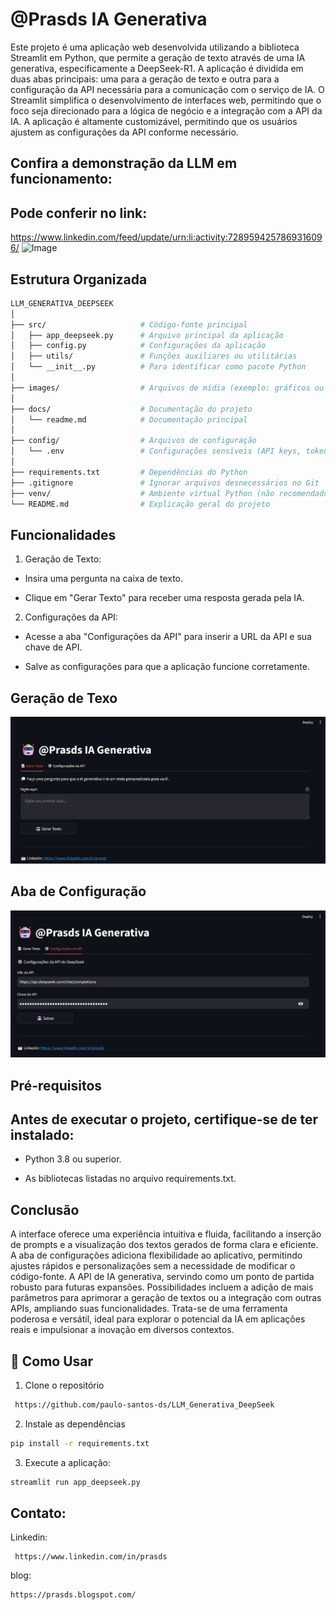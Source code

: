 # @Prasds IA Generativa
Este projeto é uma aplicação web desenvolvida utilizando a biblioteca Streamlit em Python, que permite a geração de texto através de uma IA generativa, especificamente a DeepSeek-R1. A aplicação é dividida em duas abas principais: uma para a geração de texto e outra para a configuração da API necessária para a comunicação com o serviço de IA. O Streamlit simplifica o desenvolvimento de interfaces web, permitindo que o foco seja direcionado para a lógica de negócio e a integração com a API da IA. A aplicação é altamente customizável, permitindo que os usuários ajustem as configurações da API conforme necessário.

## Confira a demonstração da LLM em funcionamento:
## Pode conferir no link: 
https://www.linkedin.com/feed/update/urn:li:activity:7289594257869316096/
![Image](https://github.com/user-attachments/assets/342fb8dd-c07e-4e56-acec-a8de04134d7c)


## Estrutura Organizada
```bash
LLM_GENERATIVA_DEEPSEEK
│
├── src/                     # Código-fonte principal
│   ├── app_deepseek.py      # Arquivo principal da aplicação
│   ├── config.py            # Configurações da aplicação
│   ├── utils/               # Funções auxiliares ou utilitárias
│   └── __init__.py          # Para identificar como pacote Python
│
├── images/                  # Arquivos de mídia (exemplo: gráficos ou imagens)
│
├── docs/                    # Documentação do projeto
│   └── readme.md            # Documentação principal
│
├── config/                  # Arquivos de configuração
│   └── .env                 # Configurações sensíveis (API keys, tokens, etc.)
│
├── requirements.txt         # Dependências do Python
├── .gitignore               # Ignorar arquivos desnecessários no Git
├── venv/                    # Ambiente virtual Python (não recomendado versionar)
└── README.md                # Explicação geral do projeto
```

## Funcionalidades

1. Geração de Texto:

+ Insira uma pergunta na caixa de texto.

+ Clique em "Gerar Texto" para receber uma resposta gerada pela IA.

2. Configurações da API:

+ Acesse a aba "Configurações da API" para inserir a URL da API e sua chave de API.

+ Salve as configurações para que a aplicação funcione corretamente.

## Geração de Texo
![image](https://github.com/paulo-santos-ds/LLM_Generativa_DeepSeek/blob/main/imagens/interface.png)

## Aba de Configuração
![image](https://github.com/paulo-santos-ds/LLM_Generativa_DeepSeek/blob/main/imagens/configuracao_api.png)


## Pré-requisitos
## Antes de executar o projeto, certifique-se de ter instalado:

+ Python 3.8 ou superior.

+ As bibliotecas listadas no arquivo requirements.txt.

## Conclusão
A interface oferece uma experiência intuitiva e fluida, facilitando a inserção de prompts e a visualização dos textos gerados de forma clara e eficiente. A aba de configurações adiciona flexibilidade ao aplicativo, permitindo ajustes rápidos e personalizações sem a necessidade de modificar o código-fonte.
A API de IA generativa, servindo como um ponto de partida robusto para futuras expansões. Possibilidades incluem a adição de mais parâmetros para aprimorar a geração de textos ou a integração com outras APIs, ampliando suas funcionalidades. Trata-se de uma ferramenta poderosa e versátil, ideal para explorar o potencial da IA em aplicações reais e impulsionar a inovação em diversos contextos.

## 🚀 Como Usar

1. Clone o repositório
```bash
 https://github.com/paulo-santos-ds/LLM_Generativa_DeepSeek
```

2. Instale as dependências
```bash
pip install -r requirements.txt
```

3. Execute a aplicação:

```bash
streamlit run app_deepseek.py
```

## Contato:
Linkedin: 
``` 
 https://www.linkedin.com/in/prasds
 ```

blog: 
``` 
https://prasds.blogspot.com/ 
```
